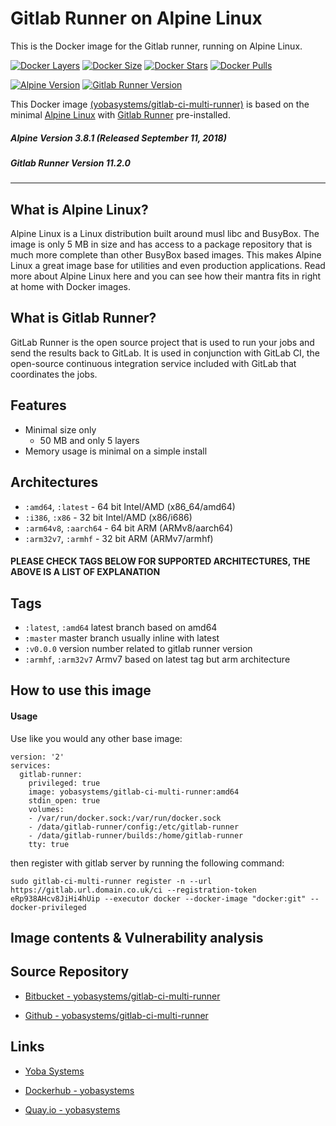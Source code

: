 # Gitlab Runner on Alpine Linux

This is the Docker image for the Gitlab runner, running on Alpine Linux.

[![Docker Layers](https://img.shields.io/badge/docker%20layers-5-blue.svg?maxAge=2592000?style=flat-square)](https://hub.docker.com/r/yobasystems/gitlab-ci-multi-runner/) [![Docker Size](https://img.shields.io/badge/docker%20size-50%20MB-blue.svg?maxAge=2592000?style=flat-square)](https://hub.docker.com/r/yobasystems/gitlab-ci-multi-runner/) [![Docker Stars](https://img.shields.io/docker/stars/yobasystems/gitlab-ci-multi-runner.svg?maxAge=2592000?style=flat-square)](https://hub.docker.com/r/yobasystems/gitlab-ci-multi-runner/) [![Docker Pulls](https://img.shields.io/docker/pulls/yobasystems/gitlab-ci-multi-runner.svg?maxAge=2592000?style=flat-square)](https://hub.docker.com/r/yobasystems/gitlab-ci-multi-runner/)

[![Alpine Version](https://img.shields.io/badge/alpine%20version-v3.8.1-green.svg?maxAge=2592000?style=flat-square)](http://alpinelinux.org/) [![Gitlab Runner Version](https://img.shields.io/badge/gitlabrunner%20version-v11.1.0-green.svg?maxAge=2592000?style=flat-square)](https://packages.gitlab.com/runner/gitlab-ci-multi-runner)



This Docker image [(yobasystems/gitlab-ci-multi-runner)](https://hub.docker.com/r/yobasystems/gitlab-ci-multi-runner/) is based on the minimal [Alpine Linux](http://alpinelinux.org/) with [Gitlab Runner](https://packages.gitlab.com/runner/gitlab-ci-multi-runner) pre-installed.

##### Alpine Version 3.8.1 (Released September 11, 2018)
##### Gitlab Runner Version 11.2.0

----

## What is Alpine Linux?
Alpine Linux is a Linux distribution built around musl libc and BusyBox. The image is only 5 MB in size and has access to a package repository that is much more complete than other BusyBox based images. This makes Alpine Linux a great image base for utilities and even production applications. Read more about Alpine Linux here and you can see how their mantra fits in right at home with Docker images.

## What is Gitlab Runner?
GitLab Runner is the open source project that is used to run your jobs and send the results back to GitLab. It is used in conjunction with GitLab CI, the open-source continuous integration service included with GitLab that coordinates the jobs.


## Features

  * Minimal size only
    * 50 MB and only 5 layers
  * Memory usage is minimal on a simple install

## Architectures

  * ```:amd64```, ```:latest``` - 64 bit Intel/AMD (x86_64/amd64)
  * ```:i386```, ```:x86``` - 32 bit Intel/AMD (x86/i686)
  * ```:arm64v8```, ```:aarch64``` - 64 bit ARM (ARMv8/aarch64)
  * ```:arm32v7```, ```:armhf``` - 32 bit ARM (ARMv7/armhf)

#### PLEASE CHECK TAGS BELOW FOR SUPPORTED ARCHITECTURES, THE ABOVE IS A LIST OF EXPLANATION

## Tags

  * ```:latest```, ```:amd64``` latest branch based on amd64
  * ```:master``` master branch usually inline with latest
  * ```:v0.0.0``` version number related to gitlab runner version
  * ```:armhf```, ```:arm32v7``` Armv7 based on latest tag but arm architecture

## How to use this image
#### Usage

Use like you would any other base image:

```
version: '2'
services:
  gitlab-runner:
    privileged: true
    image: yobasystems/gitlab-ci-multi-runner:amd64
    stdin_open: true
    volumes:
    - /var/run/docker.sock:/var/run/docker.sock
    - /data/gitlab-runner/config:/etc/gitlab-runner
    - /data/gitlab-runner/builds:/home/gitlab-runner
    tty: true
```

then register with gitlab server by running the following command:

```
sudo gitlab-ci-multi-runner register -n --url https://gitlab.url.domain.co.uk/ci --registration-token eRp938AHcv8JiHi4hUip --executor docker --docker-image "docker:git" --docker-privileged

```

## Image contents & Vulnerability analysis


## Source Repository

* [Bitbucket - yobasystems/gitlab-ci-multi-runner](https://bitbucket.org/yobasystems/gitlab-ci-multi-runner/)

* [Github - yobasystems/gitlab-ci-multi-runner](https://github.com/yobasystems/gitlab-ci-multi-runner)

## Links

* [Yoba Systems](https://www.yobasystems.co.uk/)

* [Dockerhub - yobasystems](https://hub.docker.com/u/yobasystems/)

* [Quay.io - yobasystems](https://quay.io/organization/yobasystems)
